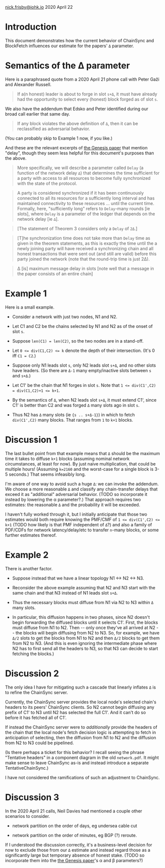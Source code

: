 nick.frisby@iohk.io
2020 April 22

# Introduction

This document demonstrates how the current behavior of ChainSync and BlockFetch
influences our estimate for the papers' `Δ` parameter.

# Semantics of the Δ parameter

Here is a paraphrased quote from a 2020 April 21 phone call with Peter Gaži and
Alexander Russell.

> If a(n honest) leader is about to forge in slot `s+Δ`, it must have already
  had the opportunity to select every (honest) block forged as of slot `s`.

We also have the addendum that Edsko and Peter identified during our broad call
earlier that same day.

> If any block violates the above definition of `Δ`, then it can be
  reclassified as adversarial behavior.

(You can probably skip to Example 1 now, if you like.)

And these are the relevant excerpts of [the Genesis
paper](https://eprint.iacr.org/2018/378) that mention "delay", though they seem
less helpful for this document's purposes than the above.

> More specifically, we will describe a parameter called `Delay` (a function of
  the network delay `∆`) that determines the time sufficient for a party with
  access to all resources to become fully synchronized with the state of the
  protocol.

> A party is considered synchronized if it has been continuously connected to
  all its resources for a sufficiently long interval and has maintained
  connectivity to these resources ... until the current time. Formally, here,
  "sufficiently long" refers to `Delay`-many rounds [ie slots], where `Delay`
  is a parameter of the ledger that depends on the network delay [ie `∆`].

> [The statement of Theorem 3 considers only a `Delay` of `2Δ`.]

> [T]he synchronization time does not take more than `Delay` time as given in
  the theorem statements, as this is exactly the time until the a newly joining
  party will have received a synchronizing chain and all honest transactions
  that were sent out (and still are valid) before this party joined the network
  (note that the round-trip time is just 2∆).

> ∆ [is] maximum message delay in slots [note well that a message in the paper
  consists of an entire chain]

# Example 1

Here is a small example.

 * Consider a network with just two nodes, N1 and N2.

 * Let C1 and C2 be the chains selected by N1 and N2 as of the onset of slot
   `s`.

 * Suppose `len(C1) = len(C2)`, so the two nodes are in a stand-off.

 * Let `0 <= div(C1,C2) <= k` denote the depth of their intersection. (It's 0
   iff `C1 = C2`.)

 * Suppose only N1 leads slot `s`, only N2 leads slot `s+Δ`, and no other slots
   have leaders. (So there are `Δ-1` many empty/inactive slots between `s` and
   `s+Δ`.)

 * Let C1' be the chain that N1 forges in slot `s`. Note that `1 <= div(C1',C2)
   = div(C1,C2)+1 <= k+1`.

 * By the semantics of `Δ`, when N2 leads slot `s+Δ`, it must extend C1', since
   C1' is better than C2 and was forged `Δ` many slots ago in slot `s`.

 * Thus N2 has `Δ` many slots (ie `{s .. s+Δ-1}`) in which to fetch
   `div(C1',C2)` many blocks. That ranges from `1` to `k+1` blocks.

# Discussion 1

The last bullet point from that example means that `Δ` should be the maximum
time it takes to diffuse `k+1` blocks (assuming nominal network circumstances,
at least for now). By just naive multiplication, that could be multiple hours!
(Assuming `k=2160` and the worst-case for a single block is 3-5 seconds.) That
seems infeasibly long.

I'm aware of one way to avoid such a huge `Δ`: we can invoke the addendum. We
choose a more reasonable `Δ` and classify any chain-transfer delays that exceed
it as "additional" adversarial behavior. (TODO so incorporate it instead by
lowering the α parameter?.) That approach requires two estimates: the
reasonable `Δ` and the probability it will be exceeded.

I haven't fully worked through it, but I initially anticipate that those two
estimates would both require knowing the PMF/CMF of `1 <= div(C1',C2) <= k+1`
(TODO how likely is that PMF independent of `Δ`?) and also a family of PDF/CDFs
for network latency/delay/etc to transfer `n`-many blocks, or some further
estimates thereof.

# Example 2

There is another factor.

 * Suppose instead that we have a linear topology N1 <-> N2 <-> N3.

 * Reconsider the above example assuming that N2 and N3 start with the same
   chain and that N3 instead of N1 leads slot `s+Δ`.

 * Thus the necessary blocks must diffuse from N1 via N2 to N3 within `Δ` many
   slots.

 * In particular, this diffusion happens in two phases, since N2 doesn't begin
   forwarding the diffused blocks until it selects C1'. First, the blocks must
   diffuse from N1 to N2. Then -- only once they've all arrived at N2 -- the
   blocks will begin diffusing from N2 to N3. So, for example, we have `Δ/2`
   slots to get the blocks from N1 to N2 and then `Δ/2` blocks to get them from
   N2 to N3. (And this is even ignoring the intermediate phase where N2 has to
   first send all the headers to N3, so that N3 can decide to start fetching
   the blocks.)

# Discussion 2

The only idea I have for mitigating such a cascade that linearly inflates `Δ`
is to refine the ChainSync server.

Currently, the ChainSync server provides the local node's selected chain's
headers to its peers' ChainSync clients. So N2 cannot begin diffusing any
prefix of C1' to N3 until N2 has selected the full C1'. And it can't do so
before it has fetched all of C1'.

If instead the ChainSync server were to *additionally* provide the headers of
the chain that the local node's fetch decision logic is attempting to fetch in
anticipation of selecting, then the diffusion from N1 to N2 and the diffusion
from N2 to N3 could be pipelined.

(Is there perhaps a ticket for this behavior? I recall seeing the phrase
"Tentative headers" in a component diagram in the old `network.pdf`. It might
make sense to leave ChainSync as-is and instead introduce a separate
TentativeChainSync.)

I have not considered the ramifications of such an adjustment to ChainSync.

# Discussion 3

In the 2020 April 21 calls, Neil Davies had mentioned a couple other scenarios
to consider.

 * network partition on the order of days, eg undersea cable cut

 * network partition on the order of minutes, eg BGP (?) reroute.

If I understood the discussion correctly, it's a business-level decision for
now to exclude those from our `Δ` estimate and instead regard those as a
significantly large but temporary absence of honest stake. (TODO so incorporate
them into the [the Genesis paper](https://eprint.iacr.org/2018/378)'s α and β
parameters?)
